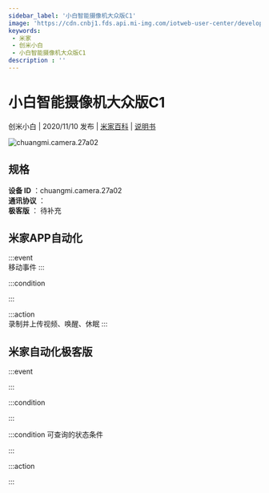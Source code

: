 ```yaml
---
sidebar_label: '小白智能摄像机大众版C1'
image: 'https://cdn.cnbj1.fds.api.mi-img.com/iotweb-user-center/developer_1679048482466ZgPyqHwA.png?GalaxyAccessKeyId=AKVGLQWBOVIRQ3XLEW&Expires=9223372036854775807&Signature=V/0AizVd+Gt5qA6aO8Wqy7KlVQc='
keywords: 
 - 米家
 - 创米小白
 - 小白智能摄像机大众版C1
description : ''
---
```

# 小白智能摄像机大众版C1

创米小白 | 2020/11/10 发布 | [米家百科](https://home.mi.com/webapp/content/baike/product/index.html?model=chuangmi.camera.27a02) | [说明书](https://home.mi.com/views/introduction.html?model=chuangmi.camera.27a02&region=cn)

![chuangmi.camera.27a02](https://cdn.cnbj1.fds.api.mi-img.com/iotweb-user-center/developer_1679048482466ZgPyqHwA.png?GalaxyAccessKeyId=AKVGLQWBOVIRQ3XLEW&Expires=9223372036854775807&Signature=V/0AizVd+Gt5qA6aO8Wqy7KlVQc=)

## 规格  
> 
**设备 ID** ：chuangmi.camera.27a02  
**通讯协议** ：  
**极客版**  ： 待补充 


## 米家APP自动化  

:::event  
移动事件
:::

:::condition  

:::

:::action   
录制并上传视频、唤醒、休眠
:::

## 米家自动化极客版  

:::event  

:::

:::condition  

:::

:::condition 可查询的状态条件  

:::

:::action  

:::

        
